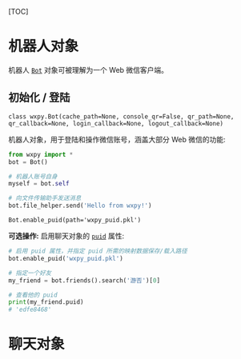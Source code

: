 [TOC]

# 机器人对象

机器人 [`Bot`](https://wxpy.readthedocs.io/zh/latest/bot.html#wxpy.Bot) 对象可被理解为一个 Web 微信客户端。

## 初始化 / 登陆 

`class wxpy.Bot(cache_path=None, console_qr=False, qr_path=None, qr_callback=None, login_callback=None, logout_callback=None)`

机器人对象，用于登陆和操作微信账号，涵盖大部分 Web 微信的功能:

```python
from wxpy import *
bot = Bot()

# 机器人账号自身
myself = bot.self

# 向文件传输助手发送消息
bot.file_helper.send('Hello from wxpy!')
```

`Bot.enable_puid(path='wxpy_puid.pkl')`

**可选操作:** 启用聊天对象的 [`puid`](https://wxpy.readthedocs.io/zh/latest/chats.html#wxpy.Chat.puid) 属性:

```python
# 启用 puid 属性，并指定 puid 所需的映射数据保存/载入路径
bot.enable_puid('wxpy_puid.pkl')

# 指定一个好友
my_friend = bot.friends().search('游否')[0]

# 查看他的 puid
print(my_friend.puid)
# 'edfe8468'
```













# 聊天对象 

